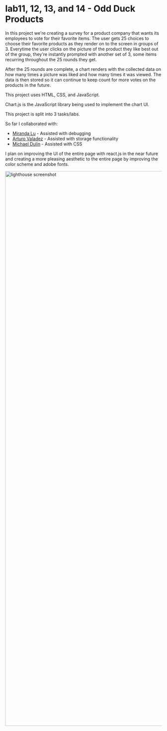 # lab11, 12, 13, and 14 - Odd Duck Products

In this project we're creating a survey for a product company that wants its employees to vote for their favorite items. The user gets 25 choices to choose their favorite products as they render on to the screen in groups of 3. Everytime the user clicks on the picture of the product they like best out of the group, they're instantly prompted with another set of 3, some items recurring throughout the 25 rounds they get.

After the 25 rounds are complete, a chart renders with the collected data on how many times a picture was liked and how many times it was viewed. The data is then stored so it can continue to keep count for more votes on the products in the future.

This project uses HTML, CSS, and JavaScript. 

Chart.js is the JavaScript library being used to implement the chart UI.

This project is split into 3 tasks/labs.

So far I collaborated with:
* [Miranda Lu](https://github.com/mirandalu2020) - Assisted with debugging
* [Arturo Valadez](https://github.com/Arturovaladez1) - Assisted with storage functionality
* [Michael Dulin](https://github.com/MichaelDulin) - Assisted with CSS

I plan on improving the UI of the entire page with react.js in the near future and creating a more pleasing aesthetic to the entire page by improving the color scheme and adobe fonts.

<img width="1781" alt="lighthouse screenshot" src="https://user-images.githubusercontent.com/71164703/218285049-ac3c995b-6d69-4250-9f17-daad8146e489.png">

